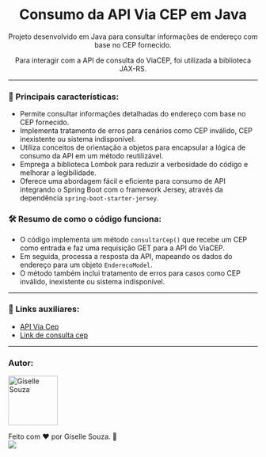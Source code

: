 <h1 align="center">Consumo da API Via CEP em Java </h1>

<p align="center">Projeto desenvolvido em Java para consultar informações de endereço com base no CEP fornecido.</p>
<p align="center">Para interagir com a API de consulta do ViaCEP, foi utilizada a biblioteca JAX-RS.</p>
 
---

### 💬 Principais características:
- Permite consultar informações detalhadas do endereço com base no CEP fornecido.
- Implementa tratamento de erros para cenários como CEP inválido, CEP inexistente ou sistema indisponível.
- Utiliza conceitos de orientação a objetos para encapsular a lógica de consumo da API em um método reutilizável.
- Emprega a biblioteca Lombok para reduzir a verbosidade do código e melhorar a legibilidade.
- Oferece uma abordagem fácil e eficiente para consumo de API integrando o Spring Boot com o framework Jersey, através da dependência `spring-boot-starter-jersey`.

### 🛠 Resumo de como o código funciona:

- O código implementa um método `consultarCep()` que recebe um CEP como entrada e faz uma requisição GET para a API do ViaCEP. 
- Em seguida, processa a resposta da API, mapeando os dados do endereço para um objeto `EnderecoModel`. 
- O método também inclui tratamento de erros para casos como CEP inválido, inexistente ou sistema indisponível.
   
---
### 🔗 Links auxiliares:
 - [API Via Cep](https://viacep.com.br/)
 - [Link de consulta cep](https://viacep.com.br/ws/01310100/json/)

---

### Autor:

<img alt="Giselle Souza" title="Giselle Souza" src="https://github.com/gisellesouzaa.png" height="100" width="100"/>

Feito com ❤️ por Giselle Souza. 👋
<br>
<a href="https://www.linkedin.com/in/giselle-de-souza-gabriel/" target="_blank"><img src="https://img.shields.io/badge/-LinkedIn-05122A?style=for-the-flat&logo=linkedin&logoColor=white" target="_blank"></a>
